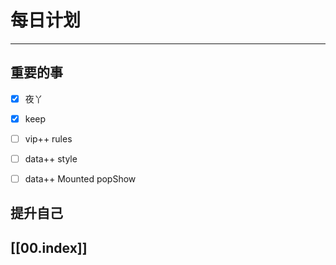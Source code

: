 
# 每日计划
---
## 重要的事

- [x]    夜丫
- [x]   keep
- [ ]  vip++ rules
- [ ] data++ style
- [ ] data++ Mounted popShow



## 提升自己

  



## [[00.index]]










